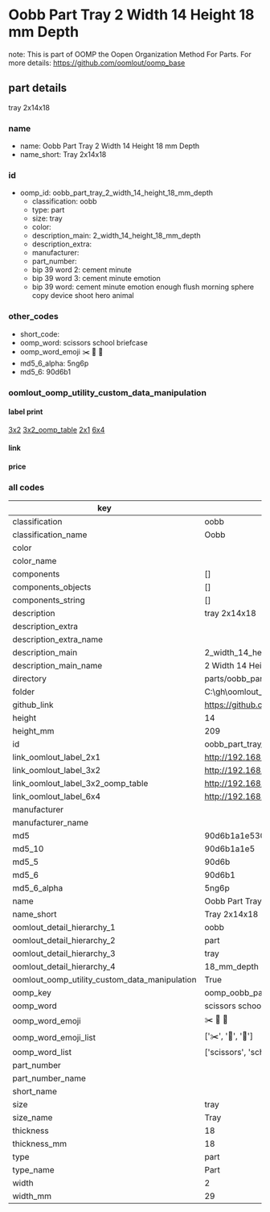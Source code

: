 # Oobb Part Tray 2 Width 14 Height 18 mm Depth  

note: This is part of OOMP the Oopen Organization Method For Parts. For more details: https://github.com/oomlout/oomp_base

##  part details
  



tray 2x14x18



### name
* name: Oobb Part Tray 2 Width 14 Height 18 mm Depth
* name_short: Tray 2x14x18 
### id
* oomp_id: oobb_part_tray_2_width_14_height_18_mm_depth
  * classification: oobb
  * type: part
  * size: tray
  * color: 
  * description_main: 2_width_14_height_18_mm_depth
  * description_extra: 
  * manufacturer: 
  * part_number: 
  * bip 39 word 2: cement minute
  * bip 39 word 3: cement minute emotion
  * bip 39 word: cement minute emotion enough flush morning sphere copy device shoot hero animal

### other_codes
* short_code: 
* oomp_word: scissors school briefcase
* oomp_word_emoji :scissors: :school: :briefcase:
* md5_6_alpha: 5ng6p
* md5_6: 90d6b1






### oomlout_oomp_utility_custom_data_manipulation
#### label print
[3x2](http://192.168.1.245:1112/?label=oomp%205ng6p)
[3x2_oomp_table](http://192.168.1.108:1112/?label=oomp%205ng6p)
[2x1](http://192.168.1.242:1112/?label=oomp%205ng6p)
[6x4](http://192.168.1.55:1112/?label=oomp%205ng6p)    

#### link

                              

#### price







### all codes 
| key | value |  
| --- | --- |  
| classification | oobb |  
| classification_name | Oobb |  
| color |  |  
| color_name |  |  
| components | [] |  
| components_objects | [] |  
| components_string | [] |  
| description | tray 2x14x18 |  
| description_extra |  |  
| description_extra_name |  |  
| description_main | 2_width_14_height_18_mm_depth |  
| description_main_name | 2 Width 14 Height 18 mm Depth |  
| directory | parts/oobb_part_tray_2_width_14_height_18_mm_depth |  
| folder | C:\gh\oomlout_oobb_version_4_generated_parts\parts\oobb_part_tray_2_width_14_height_18_mm_depth |  
| github_link | https://github.com/oomlout/oomlout_oomp_part_src/tree/main/parts/oobb_part_tray_2_width_14_height_18_mm_depth |  
| height | 14 |  
| height_mm | 209 |  
| id | oobb_part_tray_2_width_14_height_18_mm_depth |  
| link_oomlout_label_2x1 | http://192.168.1.242:1112/?label=oomp%205ng6p |  
| link_oomlout_label_3x2 | http://192.168.1.245:1112/?label=oomp%205ng6p |  
| link_oomlout_label_3x2_oomp_table | http://192.168.1.108:1112/?label=oomp%205ng6p |  
| link_oomlout_label_6x4 | http://192.168.1.55:1112/?label=oomp%205ng6p |  
| manufacturer |  |  
| manufacturer_name |  |  
| md5 | 90d6b1a1e5301a2e3face4ae91a35129 |  
| md5_10 | 90d6b1a1e5 |  
| md5_5 | 90d6b |  
| md5_6 | 90d6b1 |  
| md5_6_alpha | 5ng6p |  
| name | Oobb Part Tray 2 Width 14 Height 18 mm Depth |  
| name_short | Tray 2x14x18  |  
| oomlout_detail_hierarchy_1 | oobb |  
| oomlout_detail_hierarchy_2 | part |  
| oomlout_detail_hierarchy_3 | tray |  
| oomlout_detail_hierarchy_4 | 18_mm_depth |  
| oomlout_oomp_utility_custom_data_manipulation | True |  
| oomp_key | oomp_oobb_part_tray_2_width_14_height_18_mm_depth |  
| oomp_word | scissors school briefcase |  
| oomp_word_emoji | :scissors: :school: :briefcase: |  
| oomp_word_emoji_list | [':scissors:', ':school:', ':briefcase:'] |  
| oomp_word_list | ['scissors', 'school', 'briefcase'] |  
| part_number |  |  
| part_number_name |  |  
| short_name |  |  
| size | tray |  
| size_name | Tray |  
| thickness | 18 |  
| thickness_mm | 18 |  
| type | part |  
| type_name | Part |  
| width | 2 |  
| width_mm | 29 |  
